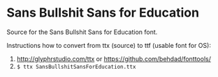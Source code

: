 # Sans Bullshit Sans for Education

Source for the Sans Bullshit Sans for Education font.

Instructions how to convert from ttx (source) to ttf (usable font for OS):
  1. http://glyphrstudio.com/ttx or https://github.com/behdad/fonttools/
  2. `$ ttx SansBullshitSansForEducation.ttx`
